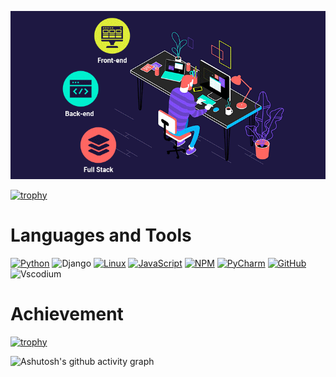 

![Image alt](https://github.com/rahimov27/rahimov27/blob/main/full-stack-development.gif?raw=true)

[![trophy](https://github-profile-trophy.vercel.app/?username=ryo-ma&theme=onedark)](https://github.com/ryo-ma/github-profile-trophy)



# Languages and Tools
[![Python](https://img.shields.io/badge/-Python-090909??style=plastic&logo=python)](https://www.python.org/) 
![Django](https://img.shields.io/badge/-Django-0aad48?style=flat-square&logo=Django)
[![Linux](https://img.shields.io/badge/-Linux-090909??style=plastic&logo=linux)](https://ru.wikipedia.org/wiki/Linux)
[![JavaScript](https://img.shields.io/badge/-JavaScript-090909??style=plastic&logo=javascript)](https://ru.wikipedia.org/wiki/JavaScript)
[![NPM](https://img.shields.io/badge/-NPM-090909??style=plastic&logo=nodedotjs)](https://www.npmjs.com/)
[![PyCharm](https://img.shields.io/badge/-PyCharm-090909??style=plastic&logo=pycharm)](https://www.jetbrains.com/ru-ru/pycharm/)
[![GitHub](https://img.shields.io/badge/-GitHub-090909?style=plastic&logo=github)](https://github.com/ShairbekovBakyt)
![Vscodium](https://img.shields.io/badge/-VScodium-090909?style=plastic&logo=VisualStudio)

# Achievement



[![trophy](https://github-profile-trophy.vercel.app/?username=ShairbekovBakyt&theme=monokai)](https://github.com/ryo-ma/github-profile-trophy)


![Ashutosh's github activity graph](https://activity-graph.herokuapp.com/graph?username=rahimov27&theme=monokai)
